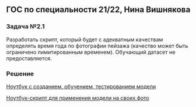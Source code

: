## ГОС по специальности 21/22, Нина Вишнякова

### Задача №2.1
Разработать скрипт, который будет с адекватным качествам определять время года по фотографии пейзажа (качество может быть ограничено лимитированным временем). Обучающий датасет не предоставляется.


### Решение
[Ноутбук с созданием, обучением, тестированием модели](https://colab.research.google.com/drive/1T6LO6Q_ZwKk58MHKnM5bu8bso5mDYa_p?usp=sharing)

[Ноутбук-скрипт для применения модели на своих фото](https://colab.research.google.com/drive/1ZT4OVawfsjfjFP1yI4PzaFVKSuZw3UHo?usp=sharing)
